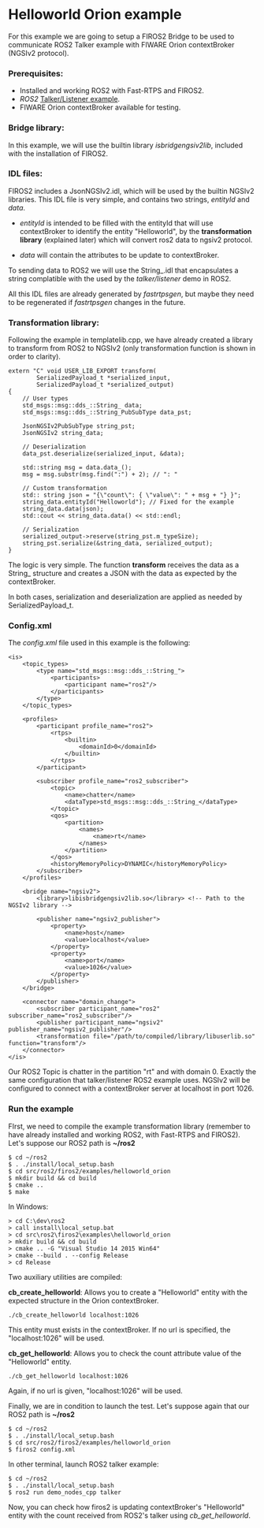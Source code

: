 # Helloworld Orion example

For this example we are going to setup a FIROS2 Bridge to be used to communicate ROS2 Talker example with FIWARE Orion contextBroker (NGSIv2 protocol).

### Prerequisites:

- Installed and working ROS2 with Fast-RTPS and FIROS2.
- *ROS2* [Talker/Listener example](https://github.com/ros2/ros2/wiki/Linux-Development-Setup#try-some-examples>).
- FIWARE Orion contextBroker available for testing.

### Bridge library:

In this example, we will use the builtin library *isbridgengsiv2lib*, included with the installation of FIROS2.

### IDL files:

FIROS2 includes a JsonNGSIv2.idl, which will be used by the builtin NGSIv2 libraries. This IDL file is very simple, and contains two strings, *entityId* and *data*.

- *entityId* is intended to be filled with the entityId that will use contextBroker to identify the entity "Helloworld", by the **transformation library** (explained later) which will convert ros2 data to ngsiv2 protocol.

- *data* will contain the attributes to be update to contextBroker.

To sending data to ROS2 we will use the String_.idl that encapsulates a string complatible with the used by the *talker/listener* demo in ROS2.

All this IDL files are already generated by *fastrtpsgen*, but maybe they need to be regenerated if *fastrtpsgen* changes in the future.

### Transformation library:

Following the example in templatelib.cpp, we have already created a library to transform from ROS2 to NGSIv2 (only transformation function is shown in order to clarity).

	extern "C" void USER_LIB_EXPORT transform(
			SerializedPayload_t *serialized_input,
			SerializedPayload_t *serialized_output)
	{
	    // User types
	    std_msgs::msg::dds_::String_ data;
	    std_msgs::msg::dds_::String_PubSubType data_pst;

	    JsonNGSIv2PubSubType string_pst;
	    JsonNGSIv2 string_data;

	    // Deserialization
	    data_pst.deserialize(serialized_input, &data);

	    std::string msg = data.data_();
	    msg = msg.substr(msg.find(":") + 2); // ": "

	    // Custom transformation
	    std:: string json = "{\"count\": { \"value\": " + msg + "} }";
	    string_data.entityId("Helloworld"); // Fixed for the example
	    string_data.data(json);
	    std::cout << string_data.data() << std::endl;

	    // Serialization
	    serialized_output->reserve(string_pst.m_typeSize);
	    string_pst.serialize(&string_data, serialized_output);
	}


The logic is very simple. The function **transform** receives the data as a String_ structure and creates a JSON with the data as expected by the contextBroker.

In both cases, serialization and deserialization are applied as needed by SerializedPayload_t.

### Config.xml

The *config.xml* file used in this example is the following:

    <is>
		<topic_types>
			<type name="std_msgs::msg::dds_::String_">
				<participants>
					<participant name="ros2"/>
				</participants>
			</type>
		</topic_types>

		<profiles>
			<participant profile_name="ros2">
				<rtps>
					<builtin>
						<domainId>0</domainId>
					</builtin>
				</rtps>
			</participant>

			<subscriber profile_name="ros2_subscriber">
				<topic>
					<name>chatter</name>
					<dataType>std_msgs::msg::dds_::String_</dataType>
				</topic>
				<qos>
					<partition>
						<names>
							<name>rt</name>
						</names>
					</partition>
				</qos>
				<historyMemoryPolicy>DYNAMIC</historyMemoryPolicy>
			</subscriber>
		</profiles>

        <bridge name="ngsiv2">
            <library>libisbridgengsiv2lib.so</library> <!-- Path to the NGSIv2 library -->

            <publisher name="ngsiv2_publisher">
                <property>
                    <name>host</name>
                    <value>localhost</value>
                </property>
                <property>
                    <name>port</name>
                    <value>1026</value>
                </property>
            </publisher>
        </bridge>

        <connector name="domain_change"> 
            <subscriber participant_name="ros2" subscriber_name="ros2_subscriber"/>
            <publisher participant_name="ngsiv2" publisher_name="ngsiv2_publisher"/>
            <transformation file="/path/to/compiled/library/libuserlib.so" function="transform"/>
        </connector>
    </is>


Our ROS2 Topic is chatter in the partition "rt" and with domain 0. Exactly the same configuration that talker/listener ROS2 example uses.
NGSIv2 will be configured to connect with a contextBroker server at localhost in port 1026.

### Run the example

FIrst, we need to compile the example transformation library (remember to have already installed and working ROS2, with Fast-RTPS and FIROS2).
Let's suppose our ROS2 path is **~/ros2**

	$ cd ~/ros2
	$ . ./install/local_setup.bash
	$ cd src/ros2/firos2/examples/helloworld_orion
	$ mkdir build && cd build
	$ cmake ..
	$ make

In Windows:

	> cd C:\dev\ros2
	> call install\local_setup.bat
	> cd src\ros2\firos2\examples\helloworld_orion
    > mkdir build && cd build
    > cmake .. -G "Visual Studio 14 2015 Win64"
    > cmake --build . --config Release
    > cd Release

Two auxiliary utilities are compiled:

**cb_create_helloworld**: Allows you to create a "Helloworld" entity with the expected structure in the Orion contextBroker.

	./cb_create_helloworld localhost:1026

This entity must exists in the contextBroker. If no url is specified, the "localhost:1026" will be used.

**cb_get_helloworld**: Allows you to check the count attribute value of the "Helloworld" entity.

	./cb_get_helloworld localhost:1026

Again, if no url is given, "localhost:1026" will be used.

Finally, we are in condition to launch the test.
Let's suppose again that our ROS2 path is **~/ros2**

	$ cd ~/ros2
	$ . ./install/local_setup.bash
	$ cd src/ros2/firos2/examples/helloworld_orion
	$ firos2 config.xml

In other terminal, launch ROS2 talker example:

	$ cd ~/ros2
	$ . ./install/local_setup.bash
	$ ros2 run demo_nodes_cpp talker

Now, you can check how firos2 is updating contextBroker's "Helloworld" entity with the count received from ROS2's talker using *cb_get_helloworld*.
